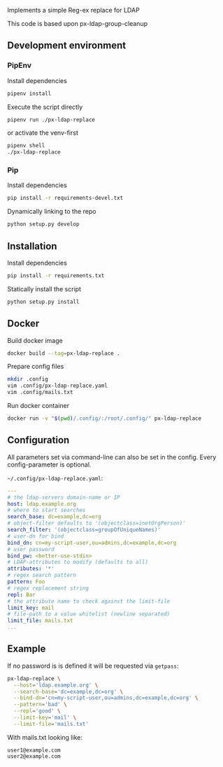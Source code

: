 
Implements a simple Reg-ex replace for LDAP

This code is based upon px-ldap-group-cleanup

## Development environment

### PipEnv

Install dependencies
```bash
pipenv install
```

Execute the script directly
```bash
pipenv run ./px-ldap-replace
```

or activate the venv-first
```bash
pipenv shell
./px-ldap-replace
```


### Pip

Install dependencies
```bash
pip install -r requirements-devel.txt
```

Dynamically linking to the repo
```bash
python setup.py develop
```


## Installation

Install dependencies
```bash
pip install -r requirements.txt
```

Statically install the script
```bash
python setup.py install
```


## Docker

Build docker image
```bash
docker build --tag=px-ldap-replace .
```

Prepare config files
```bash
mkdir .config
vim .config/px-ldap-replace.yaml
vim .config/mails.txt
```

Run docker container
```bash
docker run -v "$(pwd)/.config/:/root/.config/" px-ldap-replace
```


## Configuration

All parameters set via command-line can also be set in the config.
Every config-parameter is optional.

`~/.config/px-ldap-replace.yaml`:
```yaml
---
# the ldap-servers domain-name or IP
host: ldap.example.org
# where to start searches
search_base: dc=example,dc=org
# object-filter defaults to '(objectclass=inetOrgPerson)'
search_filter: '(objectclass=groupOfUniqueNames)'
# user-dn for bind
bind_dn: cn=my-script-user,ou=admins,dc=example,dc=org
# user password
bind_pw: <better-use-stdin>
# LDAP-attributes to modify (defaults to all)
attributes: '*'
# regex search pattern
pattern: Foo
# regex replacement string
repl: Bar
# the attribute name to check against the limit-file
limit_key: mail
# file-path to a value whitelist (newline separated)
limit_file: mails.txt
...

```

## Example

If no password is is defined it will be requested via `getpass`:
```bash
px-ldap-replace \
  --host='ldap.example.org' \
  --search-base='dc=example,dc=org' \
  --bind-dn='cn=my-script-user,ou=admins,dc=example,dc=org' \
  --pattern='bad' \
  --repl='good' \
  --limit-key='mail' \
  --limit-file='mails.txt'
```

With mails.txt looking like:
```
user1@example.com
user2@example.com
```
